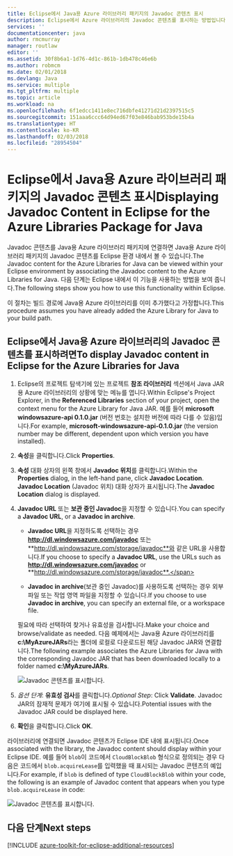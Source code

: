 ```yaml
---
title: Eclipse에서 Java용 Azure 라이브러리 패키지의 Javadoc 콘텐츠 표시
description: Eclipse에서 Azure 라이브러리의 Javadoc 콘텐츠를 표시하는 방법입니다.
services: ''
documentationcenter: java
author: rmcmurray
manager: routlaw
editor: ''
ms.assetid: 30f8b6a1-1d76-4d1c-861b-1db478c46e6b
ms.author: robmcm
ms.date: 02/01/2018
ms.devlang: Java
ms.service: multiple
ms.tgt_pltfrm: multiple
ms.topic: article
ms.workload: na
ms.openlocfilehash: 6f1edcc1411e8ec716dbfe41271d21d2397515c5
ms.sourcegitcommit: 151aaa6ccc64d94ed67f03e846bab953bde15b4a
ms.translationtype: HT
ms.contentlocale: ko-KR
ms.lasthandoff: 02/03/2018
ms.locfileid: "28954504"
---
```

# <a name="displaying-javadoc-content-in-eclipse-for-the-azure-libraries-package-for-java"></a><span data-ttu-id="51dc1-103">Eclipse에서 Java용 Azure 라이브러리 패키지의 Javadoc 콘텐츠 표시</span><span class="sxs-lookup"><span data-stu-id="51dc1-103">Displaying Javadoc Content in Eclipse for the Azure Libraries Package for Java</span></span>

<span data-ttu-id="51dc1-104">Javadoc 콘텐츠를 Java용 Azure 라이브러리 패키지에 연결하면 Java용 Azure 라이브러리 패키지의 Javadoc 콘텐츠를 Eclipse 환경 내에서 볼 수 있습니다.</span><span class="sxs-lookup"><span data-stu-id="51dc1-104">The Javadoc content for the Azure Libraries for Java can be viewed within your Eclipse environment by associating the Javadoc content to the Azure Libraries for Java.</span></span> <span data-ttu-id="51dc1-105">다음 단계는 Eclipse 내에서 이 기능을 사용하는 방법을 보여 줍니다.</span><span class="sxs-lookup"><span data-stu-id="51dc1-105">The following steps show you how to use this functionality within Eclipse.</span></span>

<span data-ttu-id="51dc1-106">이 절차는 빌드 경로에 Java용 Azure 라이브러리를 이미 추가했다고 가정합니다.</span><span class="sxs-lookup"><span data-stu-id="51dc1-106">This procedure assumes you have already added the Azure Library for Java to your build path.</span></span>

## <a name="to-display-javadoc-content-in-eclipse-for-the-azure-libraries-for-java"></a><span data-ttu-id="51dc1-107">Eclipse에서 Java용 Azure 라이브러리의 Javadoc 콘텐츠를 표시하려면</span><span class="sxs-lookup"><span data-stu-id="51dc1-107">To display Javadoc content in Eclipse for the Azure Libraries for Java</span></span>

1. <span data-ttu-id="51dc1-108">Eclipse의 프로젝트 탐색기에 있는 프로젝트 **참조 라이브러리** 섹션에서 Java JAR용 Azure 라이브러리의 상황에 맞는 메뉴를 엽니다.</span><span class="sxs-lookup"><span data-stu-id="51dc1-108">Within Eclipse's Project Explorer, in the **Referenced Libraries** section of your project, open the context menu for the Azure Library for Java JAR.</span></span> <span data-ttu-id="51dc1-109">예를 들어 **microsoft windowsazure-api 0.1.0.jar** (버전 번호는 설치한 버전에 따라 다를 수 있음)입니다.</span><span class="sxs-lookup"><span data-stu-id="51dc1-109">For example, **microsoft-windowsazure-api-0.1.0.jar** (the version number may be different, dependent upon which version you have installed).</span></span>

1. <span data-ttu-id="51dc1-110">**속성**을 클릭합니다.</span><span class="sxs-lookup"><span data-stu-id="51dc1-110">Click **Properties**.</span></span>

1. <span data-ttu-id="51dc1-111">**속성** 대화 상자의 왼쪽 창에서 **Javadoc 위치**를 클릭합니다.</span><span class="sxs-lookup"><span data-stu-id="51dc1-111">Within the **Properties** dialog, in the left-hand pane, click **Javadoc Location**.</span></span> <span data-ttu-id="51dc1-112">**Javadoc Location** (Javadoc 위치) 대화 상자가 표시됩니다.</span><span class="sxs-lookup"><span data-stu-id="51dc1-112">The **Javadoc Location** dialog is displayed.</span></span>

1. <span data-ttu-id="51dc1-113">**Javadoc URL** 또는 **보관 중인 Javadoc**을 지정할 수 있습니다.</span><span class="sxs-lookup"><span data-stu-id="51dc1-113">You can specify a **Javadoc URL**, or a **Javadoc in archive**.</span></span>

   * <span data-ttu-id="51dc1-114">**Javadoc URL**을 지정하도록 선택하는 경우 **http://dl.windowsazure.com/javadoc** 또는 **http://dl.windowsazure.com/storage/javadoc**와 같은 URL을 사용합니다.</span><span class="sxs-lookup"><span data-stu-id="51dc1-114">If you choose to specify a **Javadoc URL**, use the URLs such as **http://dl.windowsazure.com/javadoc** or **http://dl.windowsazure.com/storage/javadoc**.</span></span>

   * <span data-ttu-id="51dc1-115">**Javadoc in archive**(보관 중인 Javadoc)를 사용하도록 선택하는 경우 외부 파일 또는 작업 영역 파일을 지정할 수 있습니다.</span><span class="sxs-lookup"><span data-stu-id="51dc1-115">If you choose to use **Javadoc in archive**, you can specify an external file, or a workspace file.</span></span>

   <span data-ttu-id="51dc1-116">필요에 따라 선택하여 찾거나 유효성을 검사합니다.</span><span class="sxs-lookup"><span data-stu-id="51dc1-116">Make your choice and browse/validate as needed.</span></span> <span data-ttu-id="51dc1-117">다음 예제에서는 Java용 Azure 라이브러리를 **c:\MyAzureJARs**라는 폴더에 로컬로 다운로드된 해당 Javadoc JAR와 연결합니다.</span><span class="sxs-lookup"><span data-stu-id="51dc1-117">The following example associates the Azure Libraries for Java with the corresponding Javadoc JAR that has been downloaded locally to a folder named **c:\MyAzureJARs**.</span></span>

   ![Javadoc 콘텐츠를 표시합니다.][ic553487]

1. <span data-ttu-id="51dc1-119">*옵션 단계*: **유효성 검사**를 클릭합니다.</span><span class="sxs-lookup"><span data-stu-id="51dc1-119">*Optional Step*: Click **Validate**.</span></span> <span data-ttu-id="51dc1-120">Javadoc JAR의 잠재적 문제가 여기에 표시될 수 있습니다.</span><span class="sxs-lookup"><span data-stu-id="51dc1-120">Potential issues with the Javadoc JAR could be displayed here.</span></span>

1. <span data-ttu-id="51dc1-121">**확인**을 클릭합니다.</span><span class="sxs-lookup"><span data-stu-id="51dc1-121">Click **OK**.</span></span>

<span data-ttu-id="51dc1-122">라이브러리에 연결되면 Javadoc 콘텐츠가 Eclipse IDE 내에 표시됩니다.</span><span class="sxs-lookup"><span data-stu-id="51dc1-122">Once associated with the library, the Javadoc content should display within your Eclipse IDE.</span></span> <span data-ttu-id="51dc1-123">예를 들어 `blob`이 코드에서 `CloudBlockBlob` 형식으로 정의되는 경우 다음은 코드에서 `blob.acquireLease`를 입력했을 때 표시되는 Javadoc 콘텐츠의 예입니다.</span><span class="sxs-lookup"><span data-stu-id="51dc1-123">For example, if `blob` is defined of type `CloudBlockBlob` within your code, the following is an example of Javadoc content that appears when you type `blob.acquireLease` in code:</span></span>

![Javadoc 콘텐츠를 표시합니다.][ic553488]

## <a name="next-steps"></a><span data-ttu-id="51dc1-125">다음 단계</span><span class="sxs-lookup"><span data-stu-id="51dc1-125">Next steps</span></span>

[!INCLUDE [azure-toolkit-for-eclipse-additional-resources](../includes/azure-toolkit-for-eclipse-additional-resources.md)]

<!-- URL List -->

<!-- Legacy MSDN URL = https://msdn.microsoft.com/library/azure/hh698319.aspx -->

<!-- IMG List -->

[ic553487]: media/azure-toolkit-for-eclipse-displaying-javadoc-content-for-azure-libraries/ic553487.png
[ic553488]: media/azure-toolkit-for-eclipse-displaying-javadoc-content-for-azure-libraries/ic553488.png
